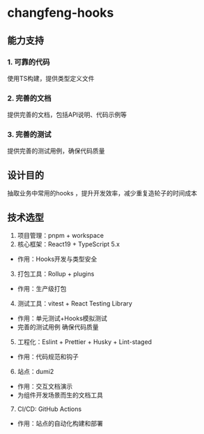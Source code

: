 # changfeng-hooks
## 能力支持
### 1. 可靠的代码
使用TS构建，提供类型定义文件

### 2. 完善的文档
提供完善的文档，包括API说明、代码示例等

### 3. 完善的测试
提供完善的测试用例，确保代码质量

## 设计目的
抽取业务中常用的hooks ，提升开发效率，减少重复造轮子的时间成本

## 技术选型
1. 项目管理：pnpm + workspace
2. 核心框架：React19 + TypeScript 5.x
  - 作用：Hooks开发与类型安全
3. 打包工具：Rollup + plugins
  - 作用：生产级打包
4. 测试工具：vitest + React Testing Library
  - 作用：单元测试+Hooks模拟测试
  - 完善的测试用例  确保代码质量
5. 工程化：Eslint + Prettier + Husky + Lint-staged
  - 作用：代码规范和钩子
6. 站点：dumi2
  - 作用：交互文档演示 
  - 为组件开发场景而生的文档工具
7. CI/CD: GitHub Actions
  - 作用：站点的自动化构建和部署
